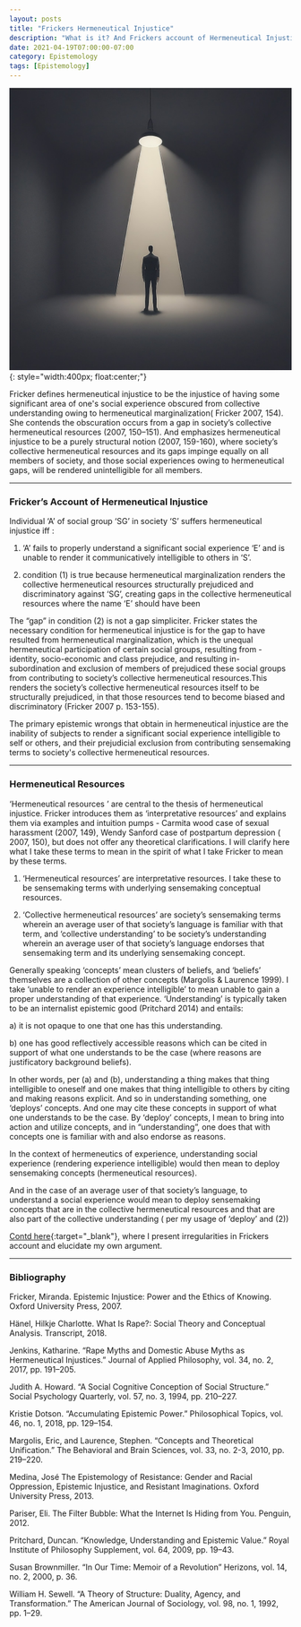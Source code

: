 ```yaml
---
layout: posts
title: "Frickers Hermeneutical Injustice"
description: "What is it? And Frickers account of Hermeneutical Injustice"
date: 2021-04-19T07:00:00-07:00
category: Epistemology
tags: [Epistemology]
---
```

![TE image](/images/herm.jfif){: style="width:400px; float:center;"}

Fricker defines hermeneutical injustice to be the injustice of having some significant area of one's social experience obscured from collective understanding owing to hermeneutical marginalization( Fricker 2007, 154). 
She contends the obscuration occurs from a gap in society’s collective hermeneutical resources (2007, 150–151). And emphasizes hermeneutical injustice to be a purely structural notion (2007, 159-160), where society’s collective hermeneutical resources and its gaps impinge equally on all members of society, and those social experiences owing to hermeneutical gaps, will be rendered unintelligible for all members.

---

### Fricker’s Account of Hermeneutical Injustice 

Individual ‘A’ of social group ‘SG’ in society ‘S’ suffers hermeneutical injustice iff :

1) ‘A’ fails to properly understand a significant social experience ‘E’ and is unable to render it communicatively intelligible to others in ‘S’.

2) condition (1) is true because hermeneutical marginalization renders the collective hermeneutical resources structurally prejudiced and discriminatory against ‘SG’, creating gaps in the collective hermeneutical resources where the name ‘E’ should have been

The “gap” in condition (2) is not a gap simpliciter. Fricker states the necessary condition for hermeneutical injustice is for the gap to have resulted from hermeneutical marginalization, which is the unequal hermeneutical participation of certain social groups, resulting from - identity, socio-economic and class prejudice, and resulting in- subordination and exclusion of members of prejudiced these social groups from contributing to society’s collective hermeneutical resources.This renders the society’s collective hermeneutical resources itself to be structurally prejudiced, in that those resources tend to become biased and discriminatory  (Fricker 2007 p. 153-155).

The primary epistemic wrongs that obtain in hermeneutical injustice are the inability of subjects to render a significant social experience intelligible to self or others, and their prejudicial exclusion from contributing sensemaking terms to society's collective hermeneutical resources.

---

### Hermeneutical Resources

‘Hermeneutical resources ’ are central to the thesis of hermeneutical injustice. Fricker introduces them as ‘interpretative resources’ and explains them via examples and intuition pumps - Carmita wood case of sexual harassment (2007, 149), Wendy Sanford case of postpartum depression ( 2007, 150), but does not offer any theoretical clarifications. I will clarify here what I take these terms to mean in the spirit of what I take Fricker to mean by these terms.

1) ‘Hermeneutical resources’  are interpretative resources. I take these to be sensemaking terms with underlying sensemaking conceptual resources.
   
2) ‘Collective hermeneutical resources’ are society’s sensemaking terms wherein an average user of that society’s language is familiar with that term, and ‘collective understanding’ to be society’s understanding wherein an average user of that society’s language endorses that sensemaking term and its underlying sensemaking concept.

Generally speaking ‘concepts’ mean clusters of beliefs, and ‘beliefs’ themselves are a collection of other concepts (Margolis & Laurence 1999). I take ‘unable to render an experience intelligible’ to mean unable to gain a proper understanding of that experience. ‘Understanding’ is typically taken to be an internalist epistemic good (Pritchard 2014) and entails:

a) it is not opaque to one that one has this understanding.

b) one has good reflectively accessible reasons which can be cited in support of what one understands to be the case (where reasons are justificatory background beliefs).

In other words, per (a) and (b), understanding a thing makes that thing intelligible to oneself and one makes that thing intelligible to others by citing and making reasons explicit. And so in understanding something,  one ‘deploys’ concepts. And one may cite these concepts in support of what one understands to be the case. By ‘deploy’ concepts, I mean to bring into action and utilize concepts, and in “understanding”, one does that with concepts one is familiar with and also endorse as reasons.

In the context of hermeneutics of experience, understanding social experience (rendering experience intelligible) would then mean to deploy sensemaking concepts (hermeneutical resources). 

And in the case of an average user of that society’s language, to understand a social experience would mean to deploy sensemaking concepts that are in the collective hermeneutical resources and that are also part of the collective understanding ( per my usage of ‘deploy’ and (2))

 [Contd here](https://perrin-ay.github.io/epistemology/2021/05/15/Hermeneutical-Injustice-More-than-gaps-in-our-collective-understanding.html){:target="_blank"}, where I present irregularities in Frickers account and elucidate my own argument.

---

### Bibliography

Fricker, Miranda. Epistemic Injustice: Power and the Ethics of Knowing. Oxford University Press, 2007.

Hänel, Hilkje Charlotte. What Is Rape?: Social Theory and Conceptual Analysis. Transcript, 2018.

Jenkins, Katharine. “Rape Myths and Domestic Abuse Myths as Hermeneutical Injustices.” Journal of Applied Philosophy, vol. 34, no. 2, 2017, pp. 191–205.

Judith A. Howard. “A Social Cognitive Conception of Social Structure.” Social Psychology Quarterly, vol. 57, no. 3, 1994, pp. 210–227.

Kristie Dotson. “Accumulating Epistemic Power.” Philosophical Topics, vol. 46, no. 1, 2018, pp. 129–154.

Margolis, Eric, and Laurence, Stephen. “Concepts and Theoretical Unification.” The Behavioral and Brain Sciences, vol. 33, no. 2-3, 2010, pp. 219–220.

Medina, José The Epistemology of Resistance: Gender and Racial Oppression, Epistemic Injustice, and Resistant Imaginations. Oxford University Press, 2013.

Pariser, Eli. The Filter Bubble: What the Internet Is Hiding from You. Penguin, 2012.

Pritchard, Duncan. “Knowledge, Understanding and Epistemic Value.” Royal Institute of Philosophy Supplement, vol. 64, 2009, pp. 19–43.

Susan Brownmiller. “In Our Time: Memoir of a Revolution” Herizons, vol. 14, no. 2, 2000, p. 36.

William H. Sewell. “A Theory of Structure: Duality, Agency, and Transformation.” The American Journal of Sociology, vol. 98, no. 1, 1992, pp. 1–29.



